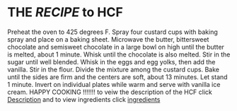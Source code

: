 # THE _**RECIPE**_ to HCF
 Preheat the oven to 425 degrees F. Spray four custard cups with baking spray and place on a baking sheet. Microwave the butter, bittersweet chocolate and semisweet chocolate in a large bowl on high until the butter is melted, about 1 minute. Whisk until the chocolate is also melted. Stir in the sugar until well blended. Whisk in the eggs and egg yolks, then add the vanilla. Stir in the flour. Divide the mixture among the custard cups.  Bake until the sides are firm and the centers are soft, about 13 minutes. Let stand 1 minute. Invert on individual plates while warm and serve with vanilla ice cream. 
 HAPPY COOKING !!!!!!! to veiw the description of the HCF click [Description](https://vivaanjain.github.io/MasterChef-Junior/) and to view ingredients click [ingredients](https://vivaanjain.github.io/MasterChef-Junior/ingredients.md)

